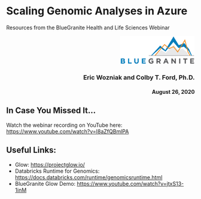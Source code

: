 # Scaling Genomic Analyses in Azure

Resources from the BlueGranite Health and Life Sciences Webinar

<p align="right"><img src="https://raw.githubusercontent.com/BlueGranite/GenomicsWebinar_Aug2020/master/img/bg_logo.png" width="200px"></p>
<h3 align="right">Eric Wozniak and Colby T. Ford, Ph.D.</h3>
<h4 align="right">August 26, 2020</h4>

## In Case You Missed It...
Watch the webinar recording on YouTube here: https://www.youtube.com/watch?v=I8aZfQBmlPA


## Useful Links:
- Glow: https://projectglow.io/
- Databricks Runtime for Genomics: https://docs.databricks.com/runtime/genomicsruntime.html
- BlueGranite Glow Demo: https://www.youtube.com/watch?v=jtxS13-1inM
